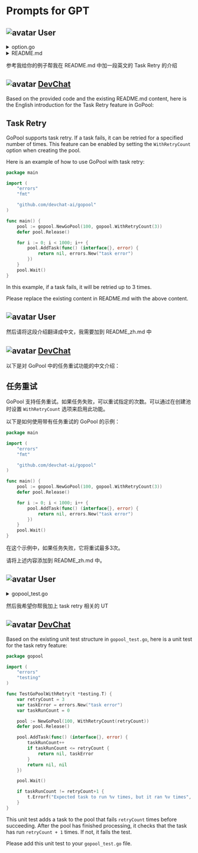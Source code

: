 # Prompts for GPT

## ![avatar](../../assets/icons/avatar_spaceman.png) **User**

<details>
<summary>option.go</summary>
// WithRetryCount sets the retry count for the pool.
func WithRetryCount(retryCount int) Option {
	return func(p *goPool) {
		p.retryCount = retryCount
	}
}
</details>

<details>
<summary>README.md</summary>

\## Task Result Retrieval

GoPool supports task result retrieval. If a task returns a result, the result callback function will be called. This feature can be enabled by setting the `WithResultCallback` option when creating the pool.

Here is an example of how to use GoPool with task result retrieval:

```go
package main

import (
    "fmt"

    "github.com/devchat-ai/gopool"
)

func main() {
    pool := gopool.NewGoPool(100, gopool.WithResultCallback(func(result interface{}) {
        fmt.Println("Task result:", result)
    }))
    defer pool.Release()

    for i := 0; i < 1000; i++ {
        pool.AddTask(func() (interface{}, error) {
            return "task result", nil
        })
    }
    pool.Wait()
}
```

In this example, if a task returns a result, the result will be printed to the console.
</details>

参考我给你的例子帮我在 README.md 中加一段英文的 Task Retry 的介绍

## ![avatar](../../assets/icons/avatar_devchat.svg) **[DevChat](https://marketplace.visualstudio.com/items?itemName=merico.devchat)**

Based on the provided code and the existing README.md content, here is the English introduction for the Task Retry feature in GoPool:

## Task Retry

GoPool supports task retry. If a task fails, it can be retried for a specified number of times. This feature can be enabled by setting the `WithRetryCount` option when creating the pool.

Here is an example of how to use GoPool with task retry:

```go
package main

import (
    "errors"
    "fmt"

    "github.com/devchat-ai/gopool"
)

func main() {
    pool := gopool.NewGoPool(100, gopool.WithRetryCount(3))
    defer pool.Release()

    for i := 0; i < 1000; i++ {
        pool.AddTask(func() (interface{}, error) {
            return nil, errors.New("task error")
        })
    }
    pool.Wait()
}
```

In this example, if a task fails, it will be retried up to 3 times.

Please replace the existing content in README.md with the above content.

## ![avatar](../../assets/icons/avatar_spaceman.png) **User**

然后请将这段介绍翻译成中文，我需要加到 README_zh.md 中

## ![avatar](../../assets/icons/avatar_devchat.svg) **[DevChat](https://marketplace.visualstudio.com/items?itemName=merico.devchat)**

以下是对 GoPool 中的任务重试功能的中文介绍：

## 任务重试

GoPool 支持任务重试。如果任务失败，可以重试指定的次数。可以通过在创建池时设置 `WithRetryCount` 选项来启用此功能。

以下是如何使用带有任务重试的 GoPool 的示例：

```go
package main

import (
    "errors"
    "fmt"

    "github.com/devchat-ai/gopool"
)

func main() {
    pool := gopool.NewGoPool(100, gopool.WithRetryCount(3))
    defer pool.Release()

    for i := 0; i < 1000; i++ {
        pool.AddTask(func() (interface{}, error) {
            return nil, errors.New("task error")
        })
    }
    pool.Wait()
}
```

在这个示例中，如果任务失败，它将重试最多3次。

请将上述内容添加到 README_zh.md 中。

## ![avatar](../../assets/icons/avatar_spaceman.png) **User**

<details>
<summary>gopool_test.go</summary>
func TestGoPoolWithResult(t *testing.T) {
	var expectedResult = "task result"
	pool := NewGoPool(100, WithResultCallback(func(result interface{}) {
		if result != expectedResult {
			t.Errorf("Expected result %v, but got %v", expectedResult, result)
		}
	}))
	defer pool.Release()

	for i := 0; i < 1000; i++ {
		pool.AddTask(func() (interface{}, error) {
			return expectedResult, nil
		})
	}
	pool.Wait()
}
</details>

然后我希望你帮我加上 task retry 相关的 UT

## ![avatar](../../assets/icons/avatar_devchat.svg) **[DevChat](https://marketplace.visualstudio.com/items?itemName=merico.devchat)**

Based on the existing unit test structure in `gopool_test.go`, here is a unit test for the task retry feature:

```go
package gopool

import (
    "errors"
    "testing"
)

func TestGoPoolWithRetry(t *testing.T) {
    var retryCount = 3
    var taskError = errors.New("task error")
    var taskRunCount = 0

    pool := NewGoPool(100, WithRetryCount(retryCount))
    defer pool.Release()

    pool.AddTask(func() (interface{}, error) {
        taskRunCount++
        if taskRunCount <= retryCount {
            return nil, taskError
        }
        return nil, nil
    })

    pool.Wait()

    if taskRunCount != retryCount+1 {
        t.Errorf("Expected task to run %v times, but it ran %v times", retryCount+1, taskRunCount)
    }
}
```

This unit test adds a task to the pool that fails `retryCount` times before succeeding. After the pool has finished processing, it checks that the task has run `retryCount + 1` times. If not, it fails the test.

Please add this unit test to your `gopool_test.go` file.
